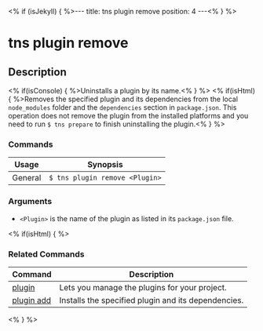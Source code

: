 <% if (isJekyll) { %>---
title: tns plugin remove
position: 4
---<% } %>

# tns plugin remove

## Description

<% if(isConsole) { %>Uninstalls a plugin by its name.<% } %>
<% if(isHtml) { %>Removes the specified plugin and its dependencies from the local `node_modules` folder and the `dependencies` section in `package.json`. This operation does not remove the plugin from the installed platforms and you need to run `$ tns prepare` to finish uninstalling the plugin.<% } %>

### Commands

Usage | Synopsis
------|-------
General | `$ tns plugin remove <Plugin>`

### Arguments

* `<Plugin>` is the name of the plugin as listed in its `package.json` file.

<% if(isHtml) { %>

### Related Commands

Command | Description
----------|----------
[plugin](plugin.html) | Lets you manage the plugins for your project.
[plugin add](plugin-add.html) | Installs the specified plugin and its dependencies.
<% } %>
